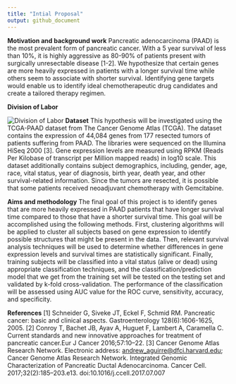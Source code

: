 ```yaml
---
title: "Intial Proposal"
output: github_document
---
```


__Motivation and background work__
Pancreatic adenocarcinoma (PAAD) is the most prevalent form of pancreatic cancer. With a 5 year survival of less than 10%, it is highly aggressive as 80-90% of patients present with surgically unresectable disease [1-2]. We hypothesize that certain genes are more heavily expressed in patients with a longer survival time while others seem to associate with shorter survival. Identifying gene targets would enable us to identify ideal chemotherapeutic drug candidates and create a tailored therapy regimen. 

__Division of Labor__

![Division of Labor](/dol.png)
__Dataset__
This hypothesis will be investigated using the TCGA-PAAD dataset from The Cancer Genome Atlas (TCGA). The dataset contains the expression of 44,084 genes from 177 resected tumors of patients suffering from PAAD. The libraries were sequenced on the Illumina HiSeq 2000 [3]. Gene expression levels are measured using RPKM (Reads Per Kilobase of transcript per Million mapped reads) in log10 scale. This dataset additionally contains subject demographics, including, gender, age, race, vital status, year of diagnosis, birth year, death year, and other survival-related information. Since the tumors are resected, it is possible that some patients received neoadjuvant chemotherapy with Gemcitabine.  

__Aims and methodology__
The final goal of this project is to identify genes that are more heavily expressed in PAAD patients that have longer survival time compared to those that have a shorter survival time. This goal will be accomplished using the following methods. First, clustering algorithms will be applied to cluster all subjects based on gene expression to identify possible structures that might be present in the data. Then, relevant survival analysis techniques will be used to determine whether differences in gene expression levels and survival times are statistically significant. Finally, training subjects will be classified into a vital status (alive or dead) using appropriate classification techniques, and the classification/prediction model that we get from the training set will be tested on the testing set and validated by k-fold cross-validation. The performance of the classification will be assessed using AUC value for the ROC curve, sensitivity, accuracy, and specificity. 

__References__
[1] Schneider G, Siveke JT, Eckel F, Schmid RM. Pancreatic cancer: basic and clinical aspects. Gastroenterology 128(6):1606-1625, 2005.
[2] Conroy  T, Bachet  JB, Ayav  A, Huguet  F, Lambert  A, Caramella  C. Current standards and new innovative approaches for treatment of pancreatic cancer.Eur J Cancer 2016;57:10–22.
[3] Cancer Genome Atlas Research Network. Electronic address: andrew_aguirre@dfci.harvard.edu; Cancer Genome Atlas Research Network. Integrated Genomic Characterization of Pancreatic Ductal Adenocarcinoma. Cancer Cell. 2017;32(2):185–203.e13. doi:10.1016/j.ccell.2017.07.007

